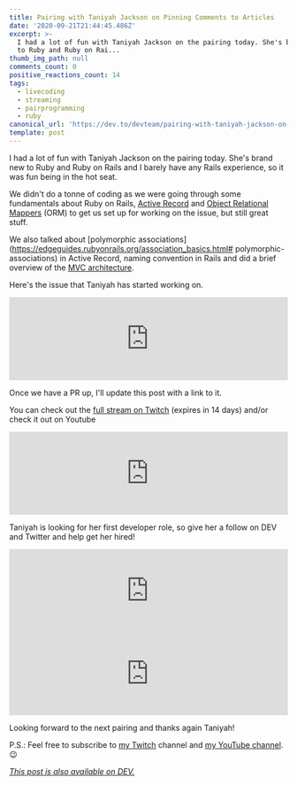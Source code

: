 ```yaml
---
title: Pairing with Taniyah Jackson on Pinning Comments to Articles
date: '2020-09-21T21:44:45.486Z'
excerpt: >-
  I had a lot of fun with Taniyah Jackson on the pairing today. She's brand new
  to Ruby and Ruby on Rai...
thumb_img_path: null
comments_count: 0
positive_reactions_count: 14
tags:
  - livecoding
  - streaming
  - pairprogramming
  - ruby
canonical_url: 'https://dev.to/devteam/pairing-with-taniyah-jackson-on-a-forem-dev-issue-28fh'
template: post
---
```

I had a lot of fun with Taniyah Jackson on the pairing today. She's brand new to Ruby and Ruby on Rails and I barely have any Rails experience, so it was fun being in the hot seat.

We didn't do a tonne of coding as we were going through some fundamentals about Ruby on Rails, [Active Record](https://guides.rubyonrails.org/active_record_basics.html) and [Object Relational Mappers](https://en.wikipedia.org/wiki/Object-relational_mapping) (ORM) to get us set up for working on the issue, but still great stuff.

We also talked about [polymorphic associations](https://edgeguides.rubyonrails.org/association_basics.html# polymorphic-associations) in Active Record, naming convention in Rails and did a brief overview of the [MVC architecture](https://www.sitepoint.com/model-view-controller-mvc-architecture-rails).

Here's the issue that Taniyah has started working on.


<iframe class="liquidTag" src="https://dev.to/embed/github?args=https%3A%2F%2Fgithub.com%2Fforem%2Fforem%2Fissues%2F4523" style="border: 0; width: 100%;"></iframe>


Once we have a PR up, I'll update this post with a link to it.

You can check out the [full stream on Twitch](https://www.twitch.tv/videos/747956751) (expires in 14 days) and/or check it out on Youtube


<iframe class="liquidTag" src="https://dev.to/embed/youtube?args=YUA7k3MQx5g" style="border: 0; width: 100%;"></iframe>
 

Taniyah is looking for her first developer role, so give her a follow on DEV and Twitter and help get her hired!


<iframe class="liquidTag" src="https://dev.to/embed/user?args=taniyahljackson" style="border: 0; width: 100%;"></iframe>



<iframe class="liquidTag" src="https://dev.to/embed/twitter?args=1308137677800300544" style="border: 0; width: 100%;"></iframe>


Looking forward to the next pairing and thanks again Taniyah!

P.S.: Feel free to subscribe to [my Twitch](https://livecoding.ca) channel and [my YouTube channel](https://m.youtube.com/channel/UCBLlEq0co24VFJIMEHNcPOQ). 😉

*[This post is also available on DEV.](https://dev.to/devteam/pairing-with-taniyah-jackson-on-a-forem-dev-issue-28fh)*


<script>
const parent = document.getElementsByTagName('head')[0];
const script = document.createElement('script');
script.type = 'text/javascript';
script.src = 'https://cdnjs.cloudflare.com/ajax/libs/iframe-resizer/4.1.1/iframeResizer.min.js';
script.charset = 'utf-8';
script.onload = function() {
    window.iFrameResize({}, '.liquidTag');
};
parent.appendChild(script);
</script>    
